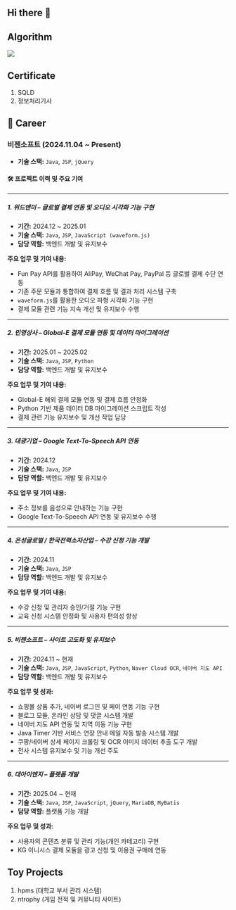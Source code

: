 ## Hi there 👋

## Algorithm
<img src="https://mazandi.herokuapp.com/api?handle=dlwlsdn9633&theme=warm" />

## Certificate
1. SQLD
2. 정보처리기사

## 📌 Career

### 비젠소프트 (2024.11.04 ~ Present)
- **기술 스택:** `Java`, `JSP`, `jQuery`

#### 🛠️ 프로젝트 이력 및 주요 기여

---

##### 1. 위드앤미 – 글로벌 결제 연동 및 오디오 시각화 기능 구현
- **기간:** 2024.12 ~ 2025.01  
- **기술 스택:** `Java`, `JSP`, `JavaScript (waveform.js)`  
- **담당 역할:** 백엔드 개발 및 유지보수

**주요 업무 및 기여 내용:**
- Fun Pay API를 활용하여 AliPay, WeChat Pay, PayPal 등 글로벌 결제 수단 연동
- 기존 주문 모듈과 통합하여 결제 흐름 및 결과 처리 시스템 구축
- `waveform.js`를 활용한 오디오 파형 시각화 기능 구현
- 결제 모듈 관련 기능 지속 개선 및 유지보수 수행

---

##### 2. 민영상사 – Global-E 결제 모듈 연동 및 데이터 마이그레이션
- **기간:** 2025.01 ~ 2025.02  
- **기술 스택:** `Java`, `JSP`, `Python`  
- **담당 역할:** 백엔드 개발 및 유지보수

**주요 업무 및 기여 내용:**
- Global-E 해외 결제 모듈 연동 및 결제 흐름 안정화
- Python 기반 제품 데이터 DB 마이그레이션 스크립트 작성
- 결제 관련 기능 유지보수 및 개선 작업 담당

---

##### 3. 대광기업 – Google Text-To-Speech API 연동
- **기간:** 2024.12  
- **기술 스택:** `Java`, `JSP`  
- **담당 역할:** 백엔드 개발 및 유지보수

**주요 업무 및 기여 내용:**
- 주소 정보를 음성으로 안내하는 기능 구현
- Google Text-To-Speech API 연동 및 유지보수 수행

---

##### 4. 은성글로벌 / 한국전력소자산업 – 수강 신청 기능 개발
- **기간:** 2024.11  
- **기술 스택:** `Java`, `JSP`  
- **담당 역할:** 백엔드 개발 및 유지보수

**주요 업무 및 기여 내용:**
- 수강 신청 및 관리자 승인/거절 기능 구현
- 교육 신청 시스템 안정화 및 사용자 편의성 향상

---

##### 5. 비젠소프트 – 사이트 고도화 및 유지보수
- **기간:** 2024.11 ~ 현재  
- **기술 스택:** `Java`, `JSP`, `JavaScript`, `Python`, `Naver Cloud OCR`, `네이버 지도 API`  
- **담당 역할:** 백엔드 개발 및 유지보수

**주요 업무 및 성과:**
- 쇼핑몰 상품 추가, 네이버 로그인 및 페이 연동 기능 구현
- 블로그 모듈, 온라인 상담 및 댓글 시스템 개발
- 네이버 지도 API 연동 및 지역 이동 기능 구현
- Java Timer 기반 서비스 연장 안내 메일 자동 발송 시스템 개발
- 쿠팡/네이버 상세 페이지 크롤링 및 OCR 이미지 데이터 추출 도구 개발
- 전사 시스템 유지보수 및 기능 개선 주도

---

##### 6. 대아이엔지 – 플랫폼 개발
- **기간:** 2025.04 ~ 현재  
- **기술 스택:** `Java`, `JSP`, `JavaScript`, `jQuery`, `MariaDB`, `MyBatis`  
- **담당 역할:** 플랫폼 기능 개발

**주요 업무 및 성과:**
- 사용자의 콘텐츠 분류 및 관리 기능(개인 카테고리) 구현
- KG 이니시스 결제 모듈을 광고 신청 및 이용권 구매에 연동

## Toy Projects
1. hpms (대학교 부서 관리 시스템) 
2. ntrophy (게임 전적 및 커뮤니티 사이트) 

<!--
**dlwlsdn9633/dlwlsdn9633** is a ✨ _special_ ✨ repository because its `README.md` (this file) appears on your GitHub profile.

Here are some ideas to get you started:

- 🔭 I’m currently working on ...
- 🌱 I’m currently learning ...
- 👯 I’m looking to collaborate on ...
- 🤔 I’m looking for help with ...
- 💬 Ask me about ...
- 📫 How to reach me: ...
- 😄 Pronouns: ...
- ⚡ Fun fact: ...
-->
